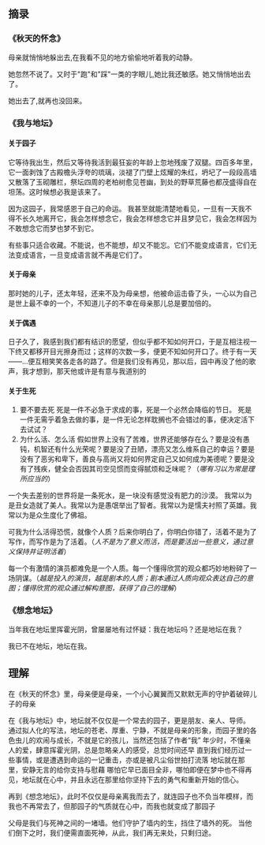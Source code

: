 ## 摘录
### 《秋天的怀念》

母亲就悄悄地躲出去,在我看不见的地方偷偷地听着我的动静。

她忽然不说了。又时于"跑"和"踩"一类的字眼儿,她比我还敏感。她又悄悄地出去了。

她出去了,就再也没回来。

### 《我与地坛》
#### 关于园子
它等待我出生，然后又等待我活到最狂妄的年龄上忽地残废了双腿。四百多年里，它一面剥蚀了古殿檐头浮夸的琉璃，淡褪了门壁上炫耀的朱红，坍圮了一段段高墙又散落了玉砌雕栏，祭坛四周的老柏树愈见苍幽，到处的野草荒藤也都茂盛得自在坦荡。这时候想必我是该来了。

因为这园子，我常感恩于自己的命运。
我甚至就能清楚地看见，一旦有一天我不得不长久地离开它，我会怎样想念它，我会怎样想念它并且梦见它，我会怎样因为不敢想念它而梦也梦不到它。

有些事只适合收藏。不能说，也不能想，却又不能忘。它们不能变成语言，它们无法变成语言，一旦变成语言就不再是它们了。

#### 关于母亲
那时她的儿子，还太年轻，还来不及为母亲想，他被命运击昏了头，一心以为自己是世上最不幸的一个，不知道儿子的不幸在母亲那儿总是要加倍的。

#### 关于偶遇
日子久了，我感到我们都有结识的愿望，但似乎都不知如何开口，于是互相注视一下终又都移开目光擦身而过；这样的次数一多，便更不知如何开口了。终于有一天——...便互相笑笑各走各的路了。但是我们没有再见，那以后，园中再没了他的歌声，我才想到，那天他或许是有意与我道别的

#### 关于生死
1. 要不要去死
死是一件不必急于求成的事，死是一个必然会降临的节日。
死是一件无需乎着急去做的事，是一件无论怎样耽搁也不会错过的事，便决定活下去试试？
2. 为什么活、怎么活
假如世界上没有了苦难，世界还能够存在么？要是没有愚钝，机智还有什么光荣呢？要是没了丑陋，漂亮又怎么维系自己的幸运？要是没有了恶劣和卑下，善良与高尚又将如何界定自己又如何成为美德呢？要是没有了残疾，健全会否因其司空见惯而变得腻烦和乏味呢？（*哪有习以为常是理所应当的*）

一个失去差别的世界将是一条死水，是一块没有感觉没有肥力的沙漠。
我常以为是丑女造就了美人。我常以为是愚氓举出了智者。我常以为是懦夫衬照了英雄。我常以为是众生度化了佛祖。

可我为什么活得恐慌，就像个人质？后来你明白了，你明白你错了，活着不是为了写作，而写作是为了活着。（*人不是为了意义而活，而是要活出一些意义，通过意义保持并证明活着*）

每一个有激情的演员都难免是一个人质。每一个懂得欣赏的观众都巧妙地粉碎了一场阴谋。（*越是投入的演员，越是剧本的人质；剧本通过人质向观众表达自己的意图；懂得欣赏的观众通过解构意图，获得了自己的理解*）

### 《想念地坛》

当年我在地坛里挥霍光阴，曾屡屡地有过怀疑：我在地坛吗？还是地坛在我？

我已不在地坛，地坛在我。

## 理解
在《秋天的怀念》里，母亲便是母亲，一个小心翼翼而又默默无声的守护着破碎儿子的母亲

在《我与地坛》中，地坛就不仅仅是一个常去的园子，更是朋友、亲人、导师。
通过拟人化的写法，地坛的苍老、厚重、宁静，不就是母亲的形象，而园子里的各色虫儿的欢闹与成长，不就是它的孩儿，当然还包括了作者“我”
年少时，不懂亲人的爱，肆意挥霍光阴，总是忽略亲人的感受，总觉时间还早
直到我们经历过一些事情，或是遭遇到命运的一记重击，亦或是被凡尘俗世拍打流落
地坛就在那里，安静无言的给你支持与慰藉
哪怕它早已面目全非，哪怕即便在梦中也不得再见，地坛就在心中，并且永远在那里给你坚持下去的勇气和重新开始的信心。

再到《想念地坛》，此时不仅仅是母亲离我而去了，就连园子也不负当年模样，而我也不再常去了，但那园子的气质就在心中，而我也就变成了那园子

父母是我们与死神之间的一堵墙。他们守护了墙内的生，挡住了墙外的死。
当他们倒下之时，我们便需直面死神，从此，我们再无来处，只剩归途。